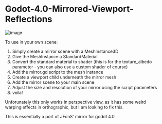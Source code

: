# Godot-4.0-Mirrored-Viewport-Reflections

![image](https://user-images.githubusercontent.com/45134207/226067492-52fa62c2-81c2-4733-a1d5-20b580fe9075.png)

To use in your own scene: 

1. Simply create a mirror scene with a MeshInstance3D
2. Give the MeshInstance a StandardMaterial
3. Convert the standard material to shader (this is for the texture_albedo parameter - you can also use a custom shader of course)
4. Add the mirror.gd script to the mesh instance
5. Create a viewport child underneath the mirror mesh
6. Add the mirror scene to your main scene
7. Adjust the size and resolution of your mirror using the script parameters
8. voila!

Unforunately this only works in perspective view, as it has some weird warping effects in orthographic, but I am looking to fix this.

This is essentially a port of JFonS' mirror for godot 4.0

